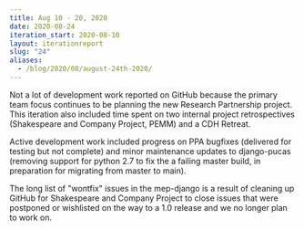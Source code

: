```yaml
---
title: Aug 10 - 20, 2020
date: 2020-08-24
iteration_start: 2020-08-10
layout: iterationreport
slug: "24"
aliases:
  - /blog/2020/08/august-24th-2020/
---
```


Not a lot of development work reported on GitHub because the primary team focus continues to be planning the new Research Partnership project. This iteration also included time spent on two internal project retrospectives (Shakespeare and Company Project, PEMM) and a CDH Retreat.

Active development work included progress on PPA bugfixes (delivered for testing but not complete) and minor maintenance updates to django-pucas (removing support for python 2.7 to fix the a failing master build, in preparation for migrating from master to main).

The long list of "wontfix" issues in the mep-django is a result of cleaning up GitHub for Shakespeare and Company Project to close issues that were postponed or wishlisted on the way to a 1.0 release and we no longer plan to work on.